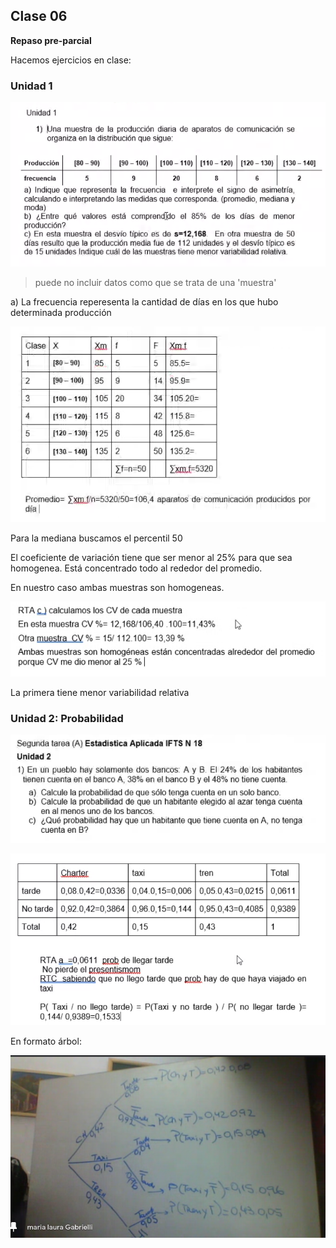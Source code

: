 ## Clase 06
**Repaso pre-parcial**

Hacemos ejercicios en clase:

### Unidad 1

![](./123-assets/ppt-50-estadistica.png)

> puede no incluir datos como que se trata de una 'muestra'

a) La frecuencia reperesenta la cantidad de días en los que hubo determinada producción

![](./123-assets/ppt-51-estadistica.png)

Para la mediana buscamos el percentil 50

El coeficiente de variación tiene que ser menor al 25% para que sea homogenea. Está concentrado todo al rededor del promedio.

En nuestro caso ambas muestras son homogeneas.

![](./123-assets/ppt-52-estadistica.png)

La primera tiene menor variabilidad relativa

### Unidad 2: Probabilidad

![](./123-assets/ppt-53-estadistica.png)

![](./123-assets/ppt-55-estadistica.png)

En formato árbol:

![](./123-assets/ppt-54-estadistica.png)

